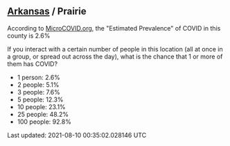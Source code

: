 
## [Arkansas](/united-states/arkansas) / Prairie

According to [MicroCOVID.org](http://microcovid.org),
the "Estimated Prevalence" of COVID in this county is 2.6%

If you interact with a certain number of people in this location
(all at once in a group, or spread out across the day), what is the chance that
1 or more of them has COVID?

- 1 person: 2.6%
- 2 people: 5.1%
- 3 people: 7.6%
- 5 people: 12.3%
- 10 people: 23.1%
- 25 people: 48.2%
- 100 people: 92.8%

Last updated: 2021-08-10 00:35:02.028146 UTC

